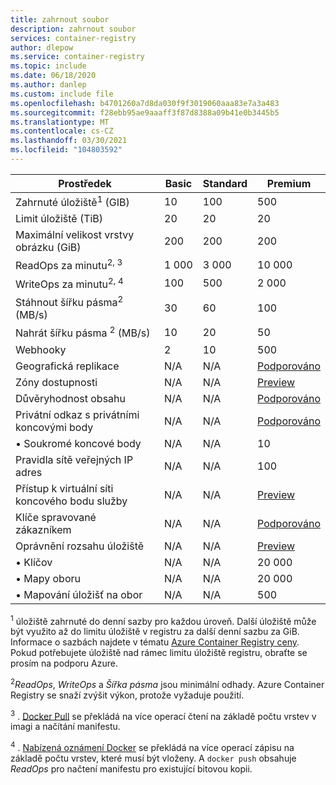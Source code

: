 ```yaml
---
title: zahrnout soubor
description: zahrnout soubor
services: container-registry
author: dlepow
ms.service: container-registry
ms.topic: include
ms.date: 06/18/2020
ms.author: danlep
ms.custom: include file
ms.openlocfilehash: b4701260a7d8da030f9f3019060aaa83e7a3a483
ms.sourcegitcommit: f28ebb95ae9aaaff3f87d8388a09b41e0b3445b5
ms.translationtype: MT
ms.contentlocale: cs-CZ
ms.lasthandoff: 03/30/2021
ms.locfileid: "104803592"
---
```

| Prostředek | Basic | Standard | Premium |
|---|---|---|---|
| Zahrnuté úložiště<sup>1</sup> (GIB) | 10 | 100 | 500 |
| Limit úložiště (TiB) | 20| 20 | 20 |
| Maximální velikost vrstvy obrázku (GiB) | 200 | 200 | 200 |
| ReadOps za minutu<sup>2, 3</sup> | 1 000 | 3 000 | 10 000 |
| WriteOps za minutu<sup>2, 4</sup> | 100 | 500 | 2 000 |
| Stáhnout šířku pásma<sup>2</sup> (MB/s) | 30 | 60 | 100 |
| Nahrát šířku pásma <sup>2</sup> (MB/s) | 10 | 20 | 50 |
| Webhooky | 2 | 10 | 500 |
| Geografická replikace | N/A | N/A | [Podporováno][geo-replication] |
| Zóny dostupnosti | N/A | N/A | [Preview][zones] |
| Důvěryhodnost obsahu | N/A | N/A | [Podporováno][content-trust] |
| Privátní odkaz s privátními koncovými body | N/A | N/A | [Podporováno][plink] |
| &bull; Soukromé koncové body | N/A | N/A | 10 |
| Pravidla sítě veřejných IP adres | N/A | N/A | 100 |
| Přístup k virtuální síti koncového bodu služby | N/A | N/A | [Preview][vnet] |
| Klíče spravované zákazníkem | N/A | N/A | [Podporováno][cmk] |
| Oprávnění rozsahu úložiště | N/A | N/A | [Preview][token]|
| &bull; Klíčov | N/A | N/A | 20 000 |
| &bull; Mapy oboru | N/A | N/A | 20 000 |
| &bull; Mapování úložišť na obor | N/A | N/A | 500 |


<sup>1</sup> úložiště zahrnuté do denní sazby pro každou úroveň. Další úložiště může být využito až do limitu úložiště v registru za další denní sazbu za GiB. Informace o sazbách najdete v tématu [Azure Container Registry ceny][pricing]. Pokud potřebujete úložiště nad rámec limitu úložiště registru, obraťte se prosím na podporu Azure.

<sup>2</sup>*ReadOps*, *WriteOps* a *Šířka pásma* jsou minimální odhady. Azure Container Registry se snaží zvýšit výkon, protože vyžaduje použití.

<sup>3</sup> . [Docker Pull](https://docs.docker.com/registry/spec/api/#pulling-an-image) se překládá na více operací čtení na základě počtu vrstev v imagi a načítání manifestu.

<sup>4</sup> . [Nabízená oznámení Docker](https://docs.docker.com/registry/spec/api/#pushing-an-image) se překládá na více operací zápisu na základě počtu vrstev, které musí být vloženy. A `docker push` obsahuje *ReadOps* pro načtení manifestu pro existující bitovou kopii.

<!-- LINKS - External -->
[pricing]: https://azure.microsoft.com/pricing/details/container-registry/

<!-- LINKS - Internal -->
[geo-replication]: ../articles/container-registry/container-registry-geo-replication.md
[content-trust]: ../articles/container-registry/container-registry-content-trust.md
[vnet]: ../articles/container-registry/container-registry-vnet.md
[plink]: ../articles/container-registry/container-registry-private-link.md
[cmk]: ../articles/container-registry/container-registry-customer-managed-keys.md
[token]: ../articles/container-registry/container-registry-repository-scoped-permissions.md
[zones]: ../articles/container-registry/zone-redundancy.md
